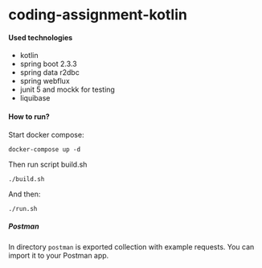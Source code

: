 # coding-assignment-kotlin

#### Used technologies ####

* kotlin
* spring boot 2.3.3
* spring data r2dbc
* spring webflux
* junit 5 and mockk for testing
* liquibase

#### How to run? ####

Start docker compose:
````
docker-compose up -d
````

Then run script build.sh
````
./build.sh
````
And then:
````
./run.sh
````

##### Postman #####

In directory `postman` is exported collection with example requests. 
You can import it to your Postman app.